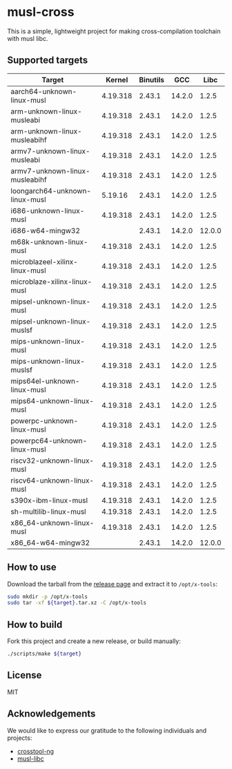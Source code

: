 # musl-cross

This is a simple, lightweight project for making cross-compilation toolchain with musl libc.

## Supported targets

| Target                         | Kernel   | Binutils | GCC    | Libc   |
|--------------------------------|----------|----------|--------|--------|
| aarch64-unknown-linux-musl     | 4.19.318 | 2.43.1   | 14.2.0 | 1.2.5  |
| arm-unknown-linux-musleabi     | 4.19.318 | 2.43.1   | 14.2.0 | 1.2.5  |
| arm-unknown-linux-musleabihf   | 4.19.318 | 2.43.1   | 14.2.0 | 1.2.5  |
| armv7-unknown-linux-musleabi   | 4.19.318 | 2.43.1   | 14.2.0 | 1.2.5  |
| armv7-unknown-linux-musleabihf | 4.19.318 | 2.43.1   | 14.2.0 | 1.2.5  |
| loongarch64-unknown-linux-musl | 5.19.16  | 2.43.1   | 14.2.0 | 1.2.5  |
| i686-unknown-linux-musl        | 4.19.318 | 2.43.1   | 14.2.0 | 1.2.5  |
| i686-w64-mingw32               |          | 2.43.1   | 14.2.0 | 12.0.0 |
| m68k-unknown-linux-musl        | 4.19.318 | 2.43.1   | 14.2.0 | 1.2.5  |
| microblazeel-xilinx-linux-musl | 4.19.318 | 2.43.1   | 14.2.0 | 1.2.5  |
| microblaze-xilinx-linux-musl   | 4.19.318 | 2.43.1   | 14.2.0 | 1.2.5  |
| mipsel-unknown-linux-musl      | 4.19.318 | 2.43.1   | 14.2.0 | 1.2.5  |
| mipsel-unknown-linux-muslsf    | 4.19.318 | 2.43.1   | 14.2.0 | 1.2.5  |
| mips-unknown-linux-musl        | 4.19.318 | 2.43.1   | 14.2.0 | 1.2.5  |
| mips-unknown-linux-muslsf      | 4.19.318 | 2.43.1   | 14.2.0 | 1.2.5  |
| mips64el-unknown-linux-musl    | 4.19.318 | 2.43.1   | 14.2.0 | 1.2.5  |
| mips64-unknown-linux-musl      | 4.19.318 | 2.43.1   | 14.2.0 | 1.2.5  |
| powerpc-unknown-linux-musl     | 4.19.318 | 2.43.1   | 14.2.0 | 1.2.5  |
| powerpc64-unknown-linux-musl   | 4.19.318 | 2.43.1   | 14.2.0 | 1.2.5  |
| riscv32-unknown-linux-musl     | 4.19.318 | 2.43.1   | 14.2.0 | 1.2.5  |
| riscv64-unknown-linux-musl     | 4.19.318 | 2.43.1   | 14.2.0 | 1.2.5  |
| s390x-ibm-linux-musl           | 4.19.318 | 2.43.1   | 14.2.0 | 1.2.5  |
| sh-multilib-linux-musl         | 4.19.318 | 2.43.1   | 14.2.0 | 1.2.5  |
| x86_64-unknown-linux-musl      | 4.19.318 | 2.43.1   | 14.2.0 | 1.2.5  |
| x86_64-w64-mingw32             |          | 2.43.1   | 14.2.0 | 12.0.0 |

## How to use

Download the tarball from the [release page](https://github.com/musl-cross/musl-cross/releases) and extract it to `/opt/x-tools`:

```sh
sudo mkdir -p /opt/x-tools
sudo tar -xf ${target}.tar.xz -C /opt/x-tools
```

## How to build

Fork this project and create a new release, or build manually:

```sh
./scripts/make ${target}
```

## License

MIT

## Acknowledgements

We would like to express our gratitude to the following individuals and projects:

- [crosstool-ng](https://github.com/crosstool-ng/crosstool-ng)
- [musl-libc](https://musl.libc.org)
